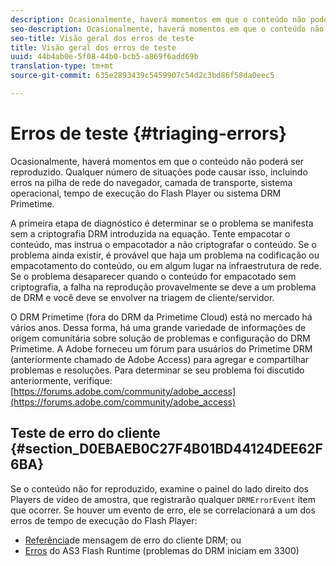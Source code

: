 ```yaml
---
description: Ocasionalmente, haverá momentos em que o conteúdo não poderá ser reproduzido. Qualquer número de situações pode causar isso, incluindo erros na pilha de rede do navegador, camada de transporte, sistema operacional, tempo de execução do Flash Player ou sistema DRM Primetime.
seo-description: Ocasionalmente, haverá momentos em que o conteúdo não poderá ser reproduzido. Qualquer número de situações pode causar isso, incluindo erros na pilha de rede do navegador, camada de transporte, sistema operacional, tempo de execução do Flash Player ou sistema DRM Primetime.
seo-title: Visão geral dos erros de teste
title: Visão geral dos erros de teste
uuid: 44b4ab0e-5f08-44b0-bcb5-a869f6add69b
translation-type: tm+mt
source-git-commit: 635e2893439c5459907c54d2c3bd86f58da0eec5

---
```



# Erros de teste {#triaging-errors}

Ocasionalmente, haverá momentos em que o conteúdo não poderá ser reproduzido. Qualquer número de situações pode causar isso, incluindo erros na pilha de rede do navegador, camada de transporte, sistema operacional, tempo de execução do Flash Player ou sistema DRM Primetime.

A primeira etapa de diagnóstico é determinar se o problema se manifesta sem a criptografia DRM introduzida na equação. Tente empacotar o conteúdo, mas instrua o empacotador a não criptografar o conteúdo. Se o problema ainda existir, é provável que haja um problema na codificação ou empacotamento do conteúdo, ou em algum lugar na infraestrutura de rede. Se o problema desaparecer quando o conteúdo for empacotado sem criptografia, a falha na reprodução provavelmente se deve a um problema de DRM e você deve se envolver na triagem de cliente/servidor.

O DRM Primetime (fora do DRM da Primetime Cloud) está no mercado há vários anos. Dessa forma, há uma grande variedade de informações de origem comunitária sobre solução de problemas e configuração do DRM Primetime. A Adobe forneceu um fórum para usuários do Primetime DRM (anteriormente chamado de Adobe Access) para agregar e compartilhar problemas e resoluções. Para determinar se seu problema foi discutido anteriormente, verifique: [https://forums.adobe.com/community/adobe_access](https://forums.adobe.com/community/adobe_access)

## Teste de erro do cliente {#section_D0EBAEB0C27F4B01BD44124DEE62F6BA}

Se o conteúdo não for reproduzido, examine o painel do lado direito dos Players de vídeo de amostra, que registrarão qualquer `DRMErrorEvent` item que ocorrer. Se houver um evento de erro, ele se correlacionará a um dos erros de tempo de execução do Flash Player:

* [Referência](https://help.adobe.com/en_US/primetime/drm/index.html#reference-DRM_Client_Error_Messages)de mensagem de erro do cliente DRM; ou
* [Erros](https://help.adobe.com/en_US/FlashPlatform/reference/actionscript/3/runtimeErrors.html) do AS3 Flash Runtime (problemas do DRM iniciam em 3300)

